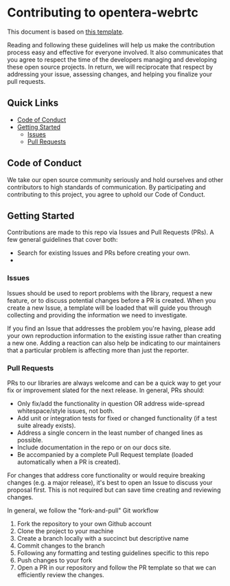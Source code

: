 # Contributing to opentera-webrtc
This document is based on [this template](https://github.com/auth0/open-source-template/blob/master/GENERAL-CONTRIBUTING.md).

Reading and following these guidelines will help us make the contribution process easy and effective for everyone involved.
It also communicates that you agree to respect the time of the developers managing and developing these open source projects. 
In return, we will reciprocate that respect by addressing your issue, assessing changes, and helping you finalize your pull requests.

## Quick Links
- [Code of Conduct](#code-of-conduct) 
- [Getting Started](#getting-started)
    - [Issues](#issues)
    - [Pull Requests](#pull-requests)

## Code of Conduct
We take our open source community seriously and hold ourselves and other contributors to high standards of communication.
By participating and contributing to this project, you agree to uphold our Code of Conduct.

## Getting Started
Contributions are made to this repo via Issues and Pull Requests (PRs). A few general guidelines that cover both:
- Search for existing Issues and PRs before creating your own.
- 

### Issues
Issues should be used to report problems with the library, request a new feature, or to discuss potential changes before a PR is created.
When you create a new Issue, a template will be loaded that will guide you through collecting and providing the information we need to investigate.

If you find an Issue that addresses the problem you're having, please add your own reproduction information to the existing issue rather than creating a new one.
Adding a reaction can also help be indicating to our maintainers that a particular problem is affecting more than just the reporter.

### Pull Requests

PRs to our libraries are always welcome and can be a quick way to get your fix or improvement slated for the next release. 
In general, PRs should:
- Only fix/add the functionality in question OR address wide-spread whitespace/style issues, not both.
- Add unit or integration tests for fixed or changed functionality (if a test suite already exists).
- Address a single concern in the least number of changed lines as possible.
- Include documentation in the repo or on our docs site.
- Be accompanied by a complete Pull Request template (loaded automatically when a PR is created).

For changes that address core functionality or would require breaking changes (e.g. a major release), it's best to open an Issue to discuss your proposal first. 
This is not required but can save time creating and reviewing changes.

In general, we follow the "fork-and-pull" Git workflow

1. Fork the repository to your own Github account
2. Clone the project to your machine
3. Create a branch locally with a succinct but descriptive name
4. Commit changes to the branch
5. Following any formatting and testing guidelines specific to this repo
6. Push changes to your fork
7. Open a PR in our repository and follow the PR template so that we can efficiently review the changes.

